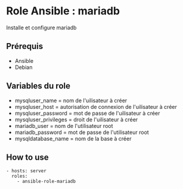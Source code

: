 # Role Ansible : mariadb

Installe et configure mariadb

## Prérequis

* Ansible
* Debian

## Variables du role

* mysqluser_name = nom de l'uilisateur à créer
* mysqluser_host = autorisation de connexion de l'uilisateur à créer
* mysqluser_password = mot de passe de l'uilisateur à créer
* mysqluser_privileges = droit de l'uilisateur à créer
* mariadb_user = nom de l'utilisateur root
* mariadb_password = mot de passe de l'utilisateur root
* mysqldatabase_name = nom de la base à créer

## How to use

```
- hosts: server
  roles:
    - ansible-role-mariadb
```
